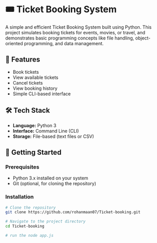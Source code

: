 # 🎟️ Ticket Booking System

A simple and efficient Ticket Booking System built using Python. This project simulates booking tickets for events, movies, or travel, and demonstrates basic programming concepts like file handling, object-oriented programming, and data management.

## 📌 Features

- Book tickets
- View available tickets
- Cancel tickets
- View booking history
- Simple CLI-based interface

## 🛠️ Tech Stack

- **Language:** Python 3
- **Interface:** Command Line (CLI)
- **Storage:** File-based (text files or CSV)

## 🚀 Getting Started

### Prerequisites

- Python 3.x installed on your system
- Git (optional, for cloning the repository)

### Installation

```bash
# Clone the repository
git clone https://github.com/rohanmaan07/Ticket-booking.git

# Navigate to the project directory
cd Ticket-booking

# run the node app.js
